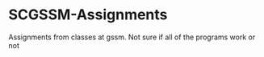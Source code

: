 # SCGSSM-Assignments

Assignments from classes at gssm. Not sure if all of the programs work or not
